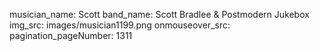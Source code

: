 musician_name: Scott
band_name: Scott Bradlee &amp; Postmodern Jukebox
img_src: images/musician1199.png
onmouseover_src: 
pagination_pageNumber: 1311